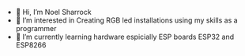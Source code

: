 - 👋 Hi, I’m Noel Sharrock
- 👀 I’m interested in Creating RGB led installations using my skills as a programmer
- 🌱 I’m currently learning hardware espicially ESP boards ESP32 and ESP8266


<!---
nsharrok/nsharrok is a ✨ special ✨ repository because its `README.md` (this file) appears on your GitHub profile.
You can click the Preview link to take a look at your changes.
--->
